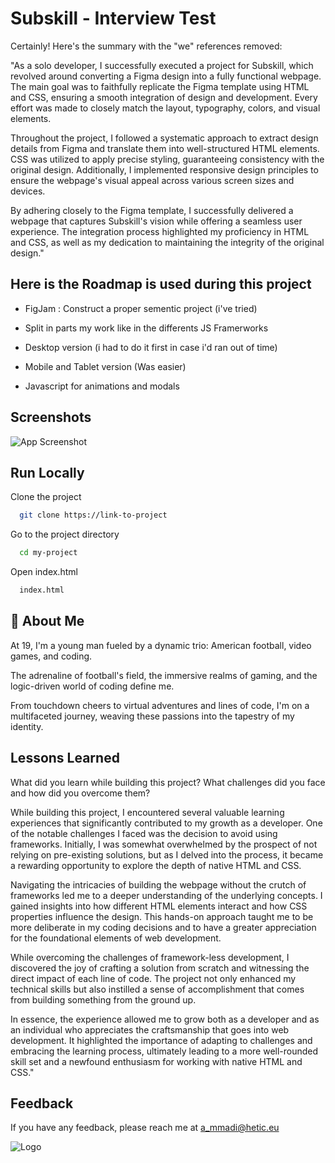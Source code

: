 
# Subskill - Interview Test

Certainly! Here's the summary with the "we" references removed:

"As a solo developer, I successfully executed a project for Subskill, which revolved around converting a Figma design into a fully functional webpage. The main goal was to faithfully replicate the Figma template using HTML and CSS, ensuring a smooth integration of design and development. Every effort was made to closely match the layout, typography, colors, and visual elements.

Throughout the project, I followed a systematic approach to extract design details from Figma and translate them into well-structured HTML elements. CSS was utilized to apply precise styling, guaranteeing consistency with the original design. Additionally, I implemented responsive design principles to ensure the webpage's visual appeal across various screen sizes and devices.

By adhering closely to the Figma template, I successfully delivered a webpage that captures Subskill's vision while offering a seamless user experience. The integration process highlighted my proficiency in HTML and CSS, as well as my dedication to maintaining the integrity of the original design."



## Here is the Roadmap is used during this project

- FigJam : Construct a proper sementic project (i've tried)

- Split in parts my work like in the differents JS Framerworks

- Desktop version (i had to do it first in case i'd ran out of time)

- Mobile and Tablet version (Was easier)

- Javascript for animations and modals


## Screenshots

![App Screenshot](https://image.noelshack.com/fichiers/2023/34/7/1693116860-imadddge.png)


## Run Locally

Clone the project

```bash
  git clone https://link-to-project
```

Go to the project directory

```bash
  cd my-project
```

Open index.html

```bash
  index.html
```

## 🚀 About Me
At 19, I'm a young man fueled by a
dynamic trio: American football,
video games, and coding.

The adrenaline of football's field,
the immersive realms of gaming, and
the logic-driven world of coding
define me.

From touchdown cheers to virtual
adventures and lines of code, I'm
on a multifaceted journey, weaving
these passions into the tapestry of
my identity.


## Lessons Learned

What did you learn while building this project? What challenges did you face and how did you overcome them?


While building this project, I encountered several valuable learning experiences that significantly contributed to my growth as a developer. One of the notable challenges I faced was the decision to avoid using frameworks. Initially, I was somewhat overwhelmed by the prospect of not relying on pre-existing solutions, but as I delved into the process, it became a rewarding opportunity to explore the depth of native HTML and CSS.

Navigating the intricacies of building the webpage without the crutch of frameworks led me to a deeper understanding of the underlying concepts. I gained insights into how different HTML elements interact and how CSS properties influence the design. This hands-on approach taught me to be more deliberate in my coding decisions and to have a greater appreciation for the foundational elements of web development.

While overcoming the challenges of framework-less development, I discovered the joy of crafting a solution from scratch and witnessing the direct impact of each line of code. The project not only enhanced my technical skills but also instilled a sense of accomplishment that comes from building something from the ground up.

In essence, the experience allowed me to grow both as a developer and as an individual who appreciates the craftsmanship that goes into web development. It highlighted the importance of adapting to challenges and embracing the learning process, ultimately leading to a more well-rounded skill set and a newfound enthusiasm for working with native HTML and CSS."
## Feedback

If you have any feedback, please reach me at a_mmadi@hetic.eu


![Logo](https://image.noelshack.com/fichiers/2023/34/7/1693117158-desktop-3.png)

